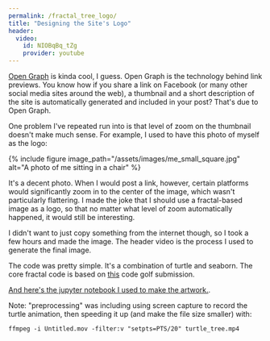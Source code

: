 ```yaml
---
permalink: /fractal_tree_logo/
title: "Designing the Site's Logo"
header:
  video:
    id: NIOBqBq_tZg
    provider: youtube
---
```


[Open Graph](https://ogp.me/) is kinda cool, I guess. Open Graph is the technology behind link previews. You know how if you share a link on Facebook (or many other social media sites around the web), a thumbnail and a short description of the site is automatically generated and included in your post? That's due to Open Graph.

One problem I've repeated run into is that level of zoom on the thumbnail doesn't make much sense. For example, I used to have this photo of myself as the logo:

{% include figure image_path="/assets/images/me_small_square.jpg" alt="A photo of me sitting in a chair" %}

It's a decent photo. When I would post a link, however, certain platforms would significantly zoom in to the center of the image, which wasn't particularly flattering. I made the joke that I should use a fractal-based image as a logo, so that no matter what level of zoom automatically happened, it would still be interesting.

I didn't want to just copy something from the internet though, so I took a few hours and made the image. The header video is the process I used to generate the final image.

The code was pretty simple. It's a combination of turtle and seaborn. The core fractal code is based on [this](https://codegolf.stackexchange.com/a/18786) code golf submission.

[And here's the jupyter notebook I used to make the artwork.](https://gist.github.com/Jessime/745585c6c478ec89a042f0998f037f14).

Note: "preprocessing" was including using screen capture to record the turtle animation, then speeding it up (and make the file size smaller) with:

```
ffmpeg -i Untitled.mov -filter:v "setpts=PTS/20" turtle_tree.mp4
```
